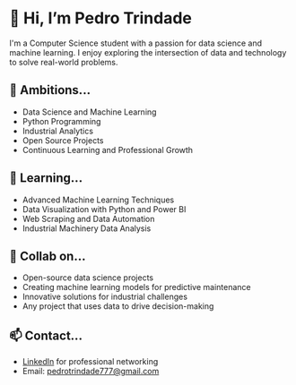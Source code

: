 # 👋 Hi, I’m Pedro Trindade

I'm a Computer Science student with a passion for data science and machine learning. I enjoy exploring the intersection of data and technology to solve real-world problems.

## 👀 Ambitions...
- Data Science and Machine Learning
- Python Programming
- Industrial Analytics
- Open Source Projects
- Continuous Learning and Professional Growth

## 🌱 Learning...
- Advanced Machine Learning Techniques
- Data Visualization with Python and Power BI
- Web Scraping and Data Automation
- Industrial Machinery Data Analysis

## 🤝 Collab on...
- Open-source data science projects
- Creating machine learning models for predictive maintenance
- Innovative solutions for industrial challenges
- Any project that uses data to drive decision-making

## 📫 Contact...
- [LinkedIn](https://www.linkedin.com/in/pedrotrindade) for professional networking
- Email: pedrotrindade777@gmail.com

